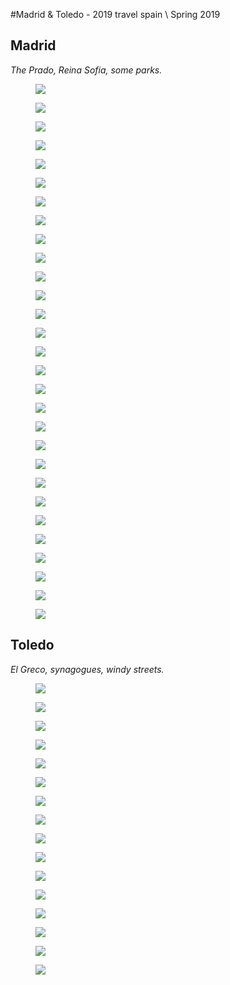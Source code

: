 #Madrid & Toledo - 2019
<tag>travel</tag> <tag>spain</tag> \\ Spring 2019

## Madrid

_The Prado, Reina Sofia, some parks._

<figure><img src="/images/madrid-2019/DSCF1385.jpg"/></figure>
<figure><img src="/images/madrid-2019/DSCF1388.jpg"/></figure>
<figure><img src="/images/madrid-2019/DSCF1396.jpg"/></figure>
<figure><img src="/images/madrid-2019/DSCF1408.jpg"/></figure>
<figure><img src="/images/madrid-2019/DSCF1414.jpg"/></figure>
<figure><img src="/images/madrid-2019/DSCF1420.jpg"/></figure>
<figure><img src="/images/madrid-2019/DSCF1431.jpg"/></figure>
<figure><img src="/images/madrid-2019/DSCF1441.jpg"/></figure>
<figure><img src="/images/madrid-2019/DSCF1454.jpg"/></figure>
<figure><img src="/images/madrid-2019/DSCF1459.jpg"/></figure>
<figure><img src="/images/madrid-2019/DSCF1466.jpg"/></figure>
<figure><img src="/images/madrid-2019/DSCF1560.jpg"/></figure>
<figure><img src="/images/madrid-2019/DSCF1562.jpg"/></figure>
<figure><img src="/images/madrid-2019/DSCF1565.jpg"/></figure>
<figure><img src="/images/madrid-2019/DSCF1566.jpg"/></figure>
<figure><img src="/images/madrid-2019/DSCF1572.jpg"/></figure>
<figure><img src="/images/madrid-2019/DSCF1574.jpg"/></figure>
<figure><img src="/images/madrid-2019/DSCF1601.jpg"/></figure>
<figure><img src="/images/madrid-2019/DSCF1604.jpg"/></figure>
<figure><img src="/images/madrid-2019/DSCF1606.jpg"/></figure>
<figure><img src="/images/madrid-2019/DSCF1608.jpg"/></figure>
<figure><img src="/images/madrid-2019/DSCF1609.jpg"/></figure>
<figure><img src="/images/madrid-2019/DSCF1616.jpg"/></figure>
<figure><img src="/images/madrid-2019/DSCF1620.jpg"/></figure>
<figure><img src="/images/madrid-2019/DSCF1623.jpg"/></figure>
<figure><img src="/images/madrid-2019/DSCF1626.jpg"/></figure>
<figure><img src="/images/madrid-2019/DSCF1636.jpg"/></figure>
<figure><img src="/images/madrid-2019/DSCF1643.jpg"/></figure>
<figure><img src="/images/madrid-2019/DSCF1644.jpg"/></figure>

## Toledo

_El Greco, synagogues, windy streets._

<figure><img src="/images/madrid-2019/DSCF1475.jpg"/></figure>
<figure><img src="/images/madrid-2019/DSCF1480.jpg"/></figure>
<figure><img src="/images/madrid-2019/DSCF1482.jpg"/></figure>
<figure><img src="/images/madrid-2019/DSCF1484.jpg"/></figure>
<figure><img src="/images/madrid-2019/DSCF1485.jpg"/></figure>
<figure><img src="/images/madrid-2019/DSCF1488.jpg"/></figure>
<figure><img src="/images/madrid-2019/DSCF1497.jpg"/></figure>
<figure><img src="/images/madrid-2019/DSCF1500.jpg"/></figure>
<figure><img src="/images/madrid-2019/DSCF1515.jpg"/></figure>
<figure><img src="/images/madrid-2019/DSCF1521.jpg"/></figure>
<figure><img src="/images/madrid-2019/DSCF1522.jpg"/></figure>
<figure><img src="/images/madrid-2019/DSCF1532.jpg"/></figure>
<figure><img src="/images/madrid-2019/DSCF1541.jpg"/></figure>
<figure><img src="/images/madrid-2019/DSCF1542.jpg"/></figure>
<figure><img src="/images/madrid-2019/DSCF1544.jpg"/></figure>
<figure><img src="/images/madrid-2019/DSCF1549.jpg"/></figure>